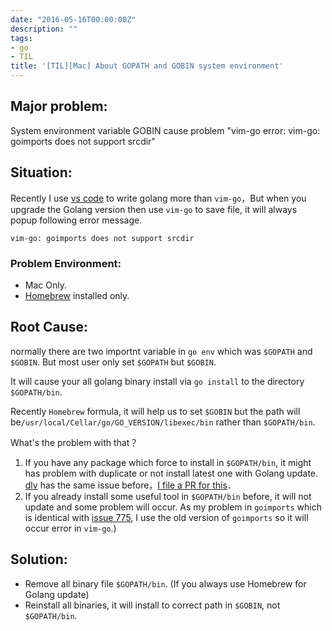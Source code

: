 ```yaml
---
date: "2016-05-16T00:00:00Z"
description: ""
tags:
- go
- TIL
title: '[TIL][Mac] About GOPATH and GOBIN system environment'
---
```


## Major problem: 

System environment variable GOBIN cause problem "vim-go error: vim-go: goimports does not support srcdir"


## Situation:

Recently I use [vs code](https://github.com/Microsoft/vscode-go) to write golang more than `vim-go`，But when you upgrade the Golang version then use `vim-go` to save file, it will always popup following error message.

```
vim-go: goimports does not support srcdir
```


### Problem Environment:

- Mac Only.
- [Homebrew](http://brew.sh/) installed only.


## Root Cause:

normally there are two importnt variable in `go env` which was `$GOPATH` and `$GOBIN`. But most user only set `$GOPATH` but `$GOBIN`.


It will cause your all golang binary install via  `go install` to the directory `$GOPATH/bin`.

Recently `Homebrew` formula, it will help us to set `$GOBIN` but the path will be`/usr/local/Cellar/go/GO_VERSION/libexec/bin` rather than `$GOPATH/bin`.


What's the problem with that？

1. If you have any package which force to install in  `$GOPATH/bin`, it might has problem with duplicate or not install latest one with Golang update.  [dlv](https://github.com/derekparker/delve) has the same issue before，[I file a PR for this](https://github.com/derekparker/delve/pull/504)．
2. If you already install some useful tool in `$GOPATH/bin` before, it will not update and some problem will occur. As my problem in `goimports` which is identical with [issue 775](https://github.com/fatih/vim-go/issues/775), I use the old version of `goimports` so it will occur error in `vim-go`.)


## Solution:

- Remove all binary file `$GOPATH/bin`. (If you always use Homebrew for Golang update)
- Reinstall all binaries, it will install to correct path in `$GOBIN`, not `$GOPATH/bin`.

